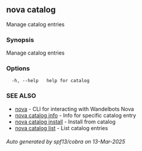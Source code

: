 ## nova catalog

Manage catalog entries

### Synopsis

Manage catalog entries

### Options

```
  -h, --help   help for catalog
```

### SEE ALSO

* [nova](nova.md)	 - CLI for interacting with Wandelbots Nova
* [nova catalog info](nova_catalog_info.md)	 - Info for specific catalog entry
* [nova catalog install](nova_catalog_install.md)	 - Install from catalog
* [nova catalog list](nova_catalog_list.md)	 - List catalog entries

###### Auto generated by spf13/cobra on 13-Mar-2025
